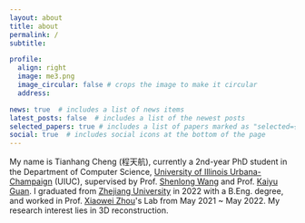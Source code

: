 ```yaml
---
layout: about
title: about
permalink: /
subtitle: 

profile:
  align: right
  image: me3.png
  image_circular: false # crops the image to make it circular
  address:

news: true  # includes a list of news items
latest_posts: false  # includes a list of the newest posts
selected_papers: true # includes a list of papers marked as "selected={true}"
social: true  # includes social icons at the bottom of the page
---
```


My name is Tianhang Cheng (程天航), currently a 2nd-year PhD student in the Department of Computer Science, [University of Illinois Urbana-Champaign](https://illinois.edu/) (UIUC), supervised by Prof. [Shenlong Wang](https://shenlong.web.illinois.edu/) and Prof. [Kaiyu Guan](http://faculty.nres.illinois.edu/~kaiyuguan/). I graduated from [Zhejiang University](https://en.wikipedia.org/wiki/Zhejiang_University) in 2022 with a B.Eng. degree, and worked in Prof. [Xiaowei Zhou](https://xzhou.me/)'s Lab from May 2021 ~ May 2022. My research interest lies in 3D reconstruction.